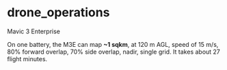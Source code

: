 # drone_operations


Mavic 3 Enterprise

On one battery, the M3E can map **~1 sqkm**, at 120 m AGL, speed of 15 m/s, 80% forward overlap, 70% side overlap, nadir, single grid. It takes about 27 flight minutes.
